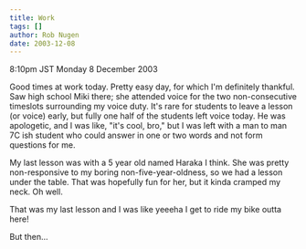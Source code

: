 ```yaml
---
title: Work
tags: []
author: Rob Nugen
date: 2003-12-08
---
```


<p class=date>8:10pm JST Monday 8 December 2003</p>

<p>Good times at work today.  Pretty easy day, for which I'm
  definitely thankful.  Saw high school Miki there; she attended voice
  for the two non-consecutive timeslots surrounding my voice duty.
  It's rare for students to leave a lesson (or voice) early, but fully
  one half of the students left voice today.  He was apologetic, and I
  was like, "it's cool, bro," but I was left with a man to man 7C ish
  student who could answer in one or two words and not form questions
  for me.</p>

<p>My last lesson was with a 5 year old named Haraka I think.  She was
  pretty non-responsive to my boring non-five-year-oldness, so we had
  a lesson under the table.  That was hopefully fun for her, but it
  kinda cramped my neck.  Oh well.</p>

<p>That was my last lesson and I was like yeeeha I get to ride my
  bike outta here!</p>

<p>But then...</p>
